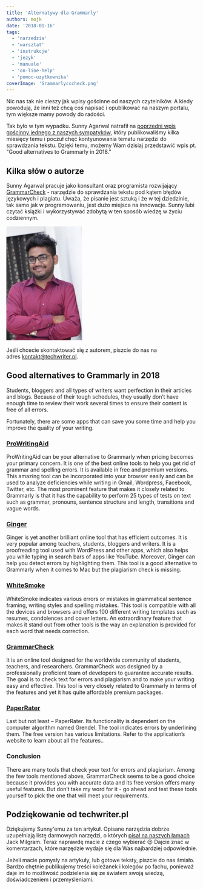 ```yaml
---
title: 'Alternatywy dla Grammarly'
authors: mojk
date: '2018-01-16'
tags:
  - 'narzedzia'
  - 'warsztat'
  - 'instrukcje'
  - 'jezyk'
  - 'manuale'
  - 'on-line-help'
  - 'pomoc-uzytkownika'
coverImage: 'Grammarlycccheck.png'
---
```


Nic nas tak nie cieszy jak wpisy gościnne od naszych czytelników. A kiedy
powodują, że inni też chcą coś napisać i opublikować na naszym portalu, tym
większe mamy powody do radości.

<!--truncate-->

Tak było w tym wypadku. Sunny Agarwal natrafił na
[poprzedni wpis gościnny jednego z naszych sympatyków](http://techwriter.pl/darmowe-narzedzia-do-sprawdzania-tekstu/),
który publikowaliśmy kilka miesięcy temu i poczuł chęć kontyunowania tematu
narzędzi do sprawdzania tekstu. Dzięki temu, możemy Wam dzisiaj przedstawić wpis
pt. "Good alternatives to Grammarly in 2018."

## Kilka słów o autorze

Sunny Agarwal pracuje jako konsultant oraz programista rozwijający
[GrammarCheck](https://www.mygrammarcheck.com) - narzędzie do sprawdzania tekstu
pod kątem błędów językowych i plagiatu. Uważa, że pisanie jest sztuką i że w tej
dziedzinie, tak samo jak w programowaniu, jest dużo miejsca na innowacje. Sunny
lubi czytać książki i wykorzystywać zdobytą w ten sposób wiedzę w życiu
codziennym.

[![](images/profilepic-200x300.jpg)](http://techwriter.pl/wp-content/uploads/2018/01/profilepic.jpg)

Jeśli chcecie skontaktować się z autorem, piszcie do nas na
adres [kontakt@techwriter.pl](mailto:kontakt@techwriter.pl).

## Good alternatives to Grammarly in 2018

Students, bloggers and all types of writers want perfection in their articles
and blogs. Because of their tough schedules, they usually don’t have enough time
to review their work several times to ensure their content is free of all
errors.

Fortunately, there are some apps that can save you some time and help you
improve the quality of your writing.

### [**ProWritingAid**](https://prowritingaid.com/)

ProWritingAid can be your alternative to Grammarly when pricing becomes your
primary concern. It is one of the best online tools to help you get rid of
grammar and spelling errors. It is available in free and premium versions. This
amazing tool can be incorporated into your browser easily and can be used to
analyze deficiencies while writing in Gmail, Wordpress, Facebook, Twitter, etc.
The most prominent feature that makes it closely related to Grammarly is that it
has the capability to perform 25 types of tests on text such as grammar,
pronouns, sentence structure and length, transitions and vague words.

### [**Ginger**](http://www.gingersoftware.com/grammarcheck)

Ginger is yet another brilliant online tool that has efficient outcomes. It is
very popular among teachers, students, bloggers and writers. It is a
proofreading tool used with WordPress and other apps, which also helps you while
typing in search bars of apps like YouTube. Moreover, Ginger can help you detect
errors by highlighting them. This tool is a good alternative to Grammarly when
it comes to Mac but the plagiarism check is missing.

### [**WhiteSmoke**](http://www.whitesmoke.com/free-online-checker)

WhiteSmoke indicates various errors or mistakes in grammatical sentence framing,
writing styles and spelling mistakes. This tool is compatible with all the
devices and browsers and offers 100 different writing templates such as resumes,
condolences and cover letters. An extraordinary feature that makes it stand out
from other tools is the way an explanation is provided for each word that needs
correction.

### [**GrammarCheck**](https://www.mygrammarcheck.com)

It is an online tool designed for the worldwide community of students, teachers,
and researchers. GrammarCheck was designed by a professionally proficient team
of developers to guarantee accurate results. The goal is to check text for
errors and plagiarism and to make your writing easy and effective. This tool is
very closely related to Grammarly in terms of the features and yet it has quite
affordable premium packages.

### [**PaperRater**](https://www.paperrater.com/)

Last but not least – PaperRater. Its functionality is dependent on the computer
algorithm named Grendel. The tool indicates errors by underlining them. The free
version has various limitations. Refer to the application’s website to learn
about all the features..

### **Conclusion**

There are many tools that check your text for errors and plagiarism. Among the
few tools mentioned above, GrammarCheck seems to be a good choice because it
provides you with accurate data and its free version offers many useful
features. But don’t take my word for it - go ahead and test these tools yourself
to pick the one that will meet your requirements.

## Podziękowanie od techwriter.pl

Dziękujemy Sunny'emu za ten artykuł. Opisane narzędzia dobrze uzupełniają listę
darmowych narzędzi, o których
[pisał na naszych łamach](http://techwriter.pl/darmowe-narzedzia-do-sprawdzania-tekstu/)
Jack Milgram. Teraz naprawdę macie z czego wybierać 😉 Dajcie znać w
komentarzach, które narzędzie wydaje się dla Was najbardziej odpowiednie.

Jeżeli macie pomysły na artykuły, lub gotowe teksty, piszcie do nas śmiało.
Bardzo chętnie publikujemy treści koleżanek i kolegów po fachu, ponieważ daje im
to możliwość podzielenia się ze światem swoją wiedzą, doświadczeniem i
przemyśleniami.
